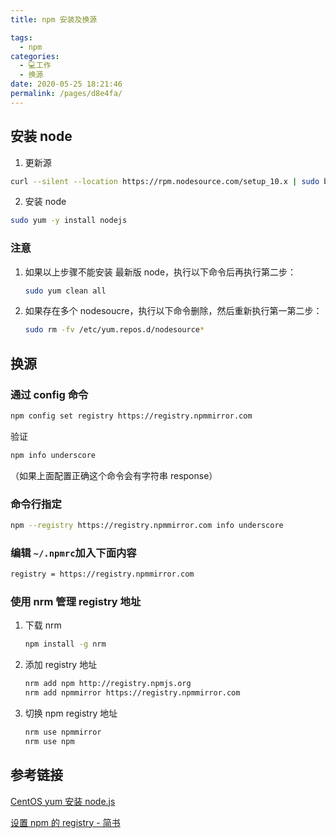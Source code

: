 ```yaml
---
title: npm 安装及换源

tags: 
  - npm
categories: 
  - 💻工作
  - 换源
date: 2020-05-25 18:21:46
permalink: /pages/d8e4fa/
---
```


## 安装 node

1. 更新源

```bash
curl --silent --location https://rpm.nodesource.com/setup_10.x | sudo bash -
```

2. 安装 node

```bash
sudo yum -y install nodejs
```

### 注意

1. 如果以上步骤不能安装 最新版 node，执行以下命令后再执行第二步：

   ```bash
   sudo yum clean all
   ```

2. 如果存在多个 nodesoucre，执行以下命令删除，然后重新执行第一第二步：

   ```bash
   sudo rm -fv /etc/yum.repos.d/nodesource*
   ```

## 换源

### 通过 config 命令

```bash
npm config set registry https://registry.npmmirror.com 
```

验证

```bash
npm info underscore 
```

（如果上面配置正确这个命令会有字符串 response）

### 命令行指定

```bash
npm --registry https://registry.npmmirror.com info underscore
```

### 编辑 `~/.npmrc`加入下面内容

```bash
registry = https://registry.npmmirror.com
```

### 使用 nrm 管理 registry 地址

1. 下载 nrm

   ```bash
   npm install -g nrm
   ```

2. 添加 registry 地址

   ```bash
   nrm add npm http://registry.npmjs.org
   nrm add npmmirror https://registry.npmmirror.com
   ```

3. 切换 npm registry 地址

   ```bash
   nrm use npmmirror
   nrm use npm
   ```

## 参考链接

[CentOS yum 安装 node.js](https://www.cnblogs.com/royfans/p/10405329.html)

[设置 npm 的 registry - 简书](https://www.jianshu.com/p/0e80d8a355a8)
